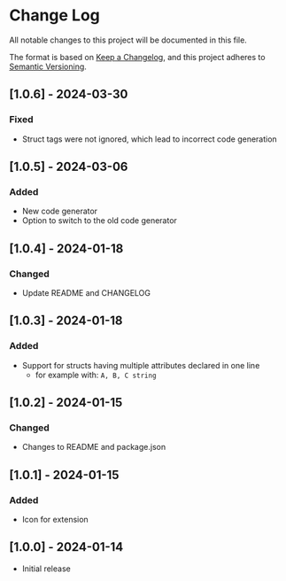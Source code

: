 # Change Log

All notable changes to this project will be documented in this file.

The format is based on [Keep a Changelog](https://keepachangelog.com/en/1.0.0/),
and this project adheres to [Semantic Versioning](https://semver.org/spec/v2.0.0.html).

## [1.0.6] - 2024-03-30

### Fixed

- Struct tags were not ignored, which lead to incorrect code generation

## [1.0.5] - 2024-03-06

### Added

- New code generator
- Option to switch to the old code generator

## [1.0.4] - 2024-01-18

### Changed

- Update README and CHANGELOG

## [1.0.3] - 2024-01-18

### Added

- Support for structs having multiple attributes declared in one line
  - for example with: `A, B, C string`

## [1.0.2] - 2024-01-15

### Changed

- Changes to README and package.json

## [1.0.1] - 2024-01-15

### Added

- Icon for extension

## [1.0.0] - 2024-01-14

- Initial release